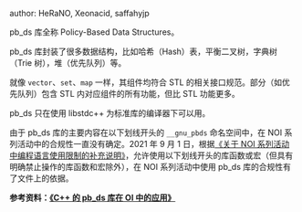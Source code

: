 author: HeRaNO, Xeonacid, saffahyjp

pb_ds 库全称 Policy-Based Data Structures。

pb_ds 库封装了很多数据结构，比如哈希（Hash）表，平衡二叉树，字典树（Trie 树），堆（优先队列）等。

就像 `vector`、`set`、`map` 一样，其组件均符合 STL 的相关接口规范。部分（如优先队列）包含 STL 内对应组件的所有功能，但比 STL 功能更多。

pb_ds 只在使用 libstdc++ 为标准库的编译器下可以用。

由于 pb_ds 库的主要内容在以下划线开头的 `__gnu_pbds` 命名空间中，在 NOI 系列活动中的合规性一直没有确定。2021 年 9 月 1 日，根据[《关于 NOI 系列活动中编程语言使用限制的补充说明》](https://noi.cn/xw/2021-09-01/735729.shtml)，允许使用以下划线开头的库函数或宏（但具有明确禁止操作的库函数和宏除外），在 NOI 系列活动中使用 pb_ds 库的合规性有了文件上的依据。

**参考资料：[《C++ 的 pb_ds 库在 OI 中的应用》](https://github.com/OI-Wiki/libs/blob/master/lang/pb-ds/C%2B%2B的pb_ds库在OI中的应用.pdf)**
